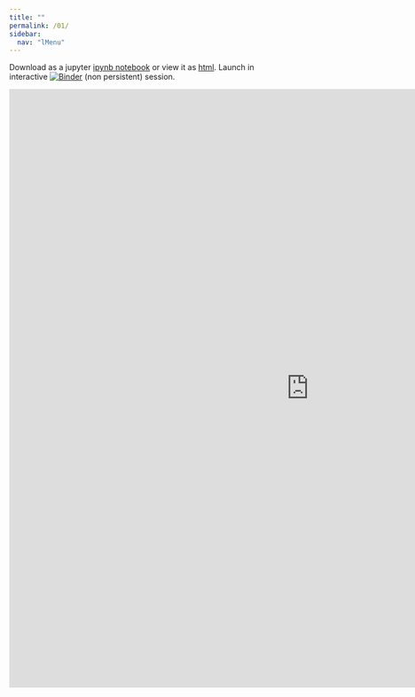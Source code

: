 ```yaml
---
title: ""
permalink: /01/
sidebar:
  nav: "lMenu"
---
```


Download as a jupyter [ipynb notebook](https://datascience-intro.github.io/1MS041-2020/lectures/01.ipynb) or view it as [html](https://datascience-intro.github.io/1MS041-2020/lectures/01.html).
Launch in interactive <a  href="https://mybinder.org/v2/gh/datascience-intro/1MS041-2020/gh-pages?filepath=lectures%2F01.ipynb" target="_blank"><img src="https://mybinder.org/badge_logo.svg" alt="Binder"></img></a> (non persistent) session.

<iframe src="https://datascience-intro.github.io/1MS041-2020/lectures/01.html" width="1080" height="1080" frameborder="0"></iframe>

    